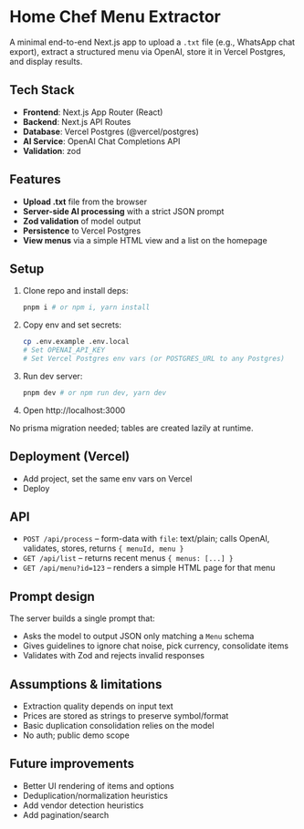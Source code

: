 # Home Chef Menu Extractor

A minimal end-to-end Next.js app to upload a `.txt` file (e.g., WhatsApp chat export), extract a structured menu via OpenAI, store it in Vercel Postgres, and display results.

## Tech Stack
- **Frontend**: Next.js App Router (React)
- **Backend**: Next.js API Routes
- **Database**: Vercel Postgres (@vercel/postgres)
- **AI Service**: OpenAI Chat Completions API
- **Validation**: zod

## Features
- **Upload .txt** file from the browser
- **Server-side AI processing** with a strict JSON prompt
- **Zod validation** of model output
- **Persistence** to Vercel Postgres
- **View menus** via a simple HTML view and a list on the homepage

## Setup
1. Clone repo and install deps:
   ```bash
   pnpm i # or npm i, yarn install
   ```
2. Copy env and set secrets:
   ```bash
   cp .env.example .env.local
   # Set OPENAI_API_KEY
   # Set Vercel Postgres env vars (or POSTGRES_URL to any Postgres)
   ```
3. Run dev server:
   ```bash
   pnpm dev # or npm run dev, yarn dev
   ```
4. Open http://localhost:3000

No prisma migration needed; tables are created lazily at runtime.

## Deployment (Vercel)
- Add project, set the same env vars on Vercel
- Deploy

## API
- `POST /api/process` – form-data with `file`: text/plain; calls OpenAI, validates, stores, returns `{ menuId, menu }`
- `GET /api/list` – returns recent menus `{ menus: [...] }`
- `GET /api/menu?id=123` – renders a simple HTML page for that menu

## Prompt design
The server builds a single prompt that:
- Asks the model to output JSON only matching a `Menu` schema
- Gives guidelines to ignore chat noise, pick currency, consolidate items
- Validates with Zod and rejects invalid responses

## Assumptions & limitations
- Extraction quality depends on input text
- Prices are stored as strings to preserve symbol/format
- Basic duplication consolidation relies on the model
- No auth; public demo scope

## Future improvements
- Better UI rendering of items and options
- Deduplication/normalization heuristics
- Add vendor detection heuristics
- Add pagination/search
